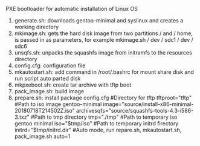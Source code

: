 PXE bootloader for automatic installation of Linux OS
1.	generate.sh: downloads gentoo-minimal and syslinux and creates a working directory
2.	mkimage.sh: gets the hard disk image from two partitions / and / home, is passed in as parameters, for example mkimage.sh / dev / sdc1 / dev / sdc6
3.	unsqfs.sh: unpacks the squashfs image from initramfs to the resources directory
4.  config.cfg: configuration file
5.  mkautostart.sh: add command in /root/.bashrc for mount share disk and run script auto parted disk
6.  mkpxeboot.sh: create tar archive with tftp boot
7.  pack_image.sh: build image
8.  prepare.sh: install package
config.cfg
  #Directory for tftp
  tftproot="tftp"
  #Path to iso image gentoo-minimal
  image="source/install-x86-minimal-20180718T214502Z.iso"
  archivesqfs="source/squashfs-tools-4.3-i586-3.txz"
  #Path to tmp directory
  tmp="./tmp"
  #Path to temporary iso gentoo minimal
  iso="$tmp/iso"
  #Path to temporary initrd firectory 
  initrd="$tmp/initrd.dir"
  #Auto mode, run repare.sh, mkautostart.sh, pack_image.sh
  auto=1
